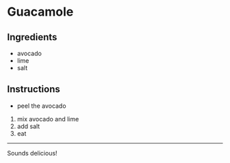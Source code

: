 # Guacamole
## Ingredients
* avocado
* lime
* salt
## Instructions
* peel the avocado
1. mix avocado and lime
2. add salt
3. eat
----

Sounds delicious! 
